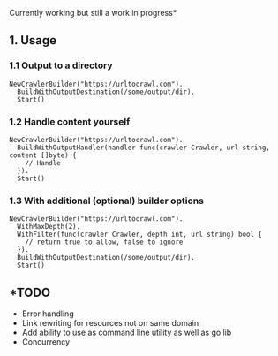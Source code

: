 Currently working but still a work in progress*

## 1. Usage

### 1.1 Output to a directory

```
NewCrawlerBuilder("https://urltocrawl.com").
  BuildWithOutputDestination(/some/output/dir).
  Start()
```

### 1.2 Handle content yourself

```
NewCrawlerBuilder("https://urltocrawl.com").
  BuildWithOutputHandler(handler func(crawler Crawler, url string, content []byte) {
    // Handle
  }).
  Start()
```

### 1.3 With additional (optional) builder options

```
NewCrawlerBuilder("https://urltocrawl.com").
  WithMaxDepth(2).
  WithFilter(func(crawler Crawler, depth int, url string) bool {
    // return true to allow, false to ignore
  }).
  BuildWithOutputDestination(/some/output/dir).
  Start()
```

## *TODO
* Error handling
* Link rewriting for resources not on same domain
* Add ability to use as command line utility as well as go lib
* Concurrency
